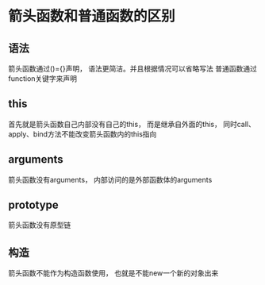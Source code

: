 # 箭头函数和普通函数的区别
## 语法
箭头函数通过()={}声明， 语法更简洁。并且根据情况可以省略写法
普通函数通过function关键字来声明
## this
首先就是箭头函数自己内部没有自己的this， 而是继承自外面的this， 同时call、apply、bind方法不能改变箭头函数内的this指向
## arguments
箭头函数没有arguments， 内部访问的是外部函数体的arguments
## prototype
箭头函数没有原型链
## 构造
箭头函数不能作为构造函数使用， 也就是不能new一个新的对象出来